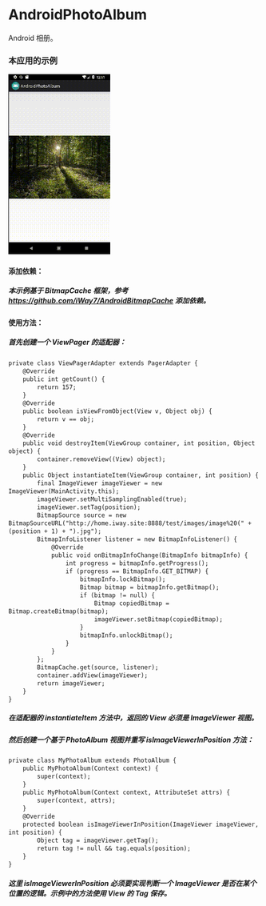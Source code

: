 # AndroidPhotoAlbum
Android 相册。

### 本应用的示例

![image](https://github.com/iWay7/AndroidPhotoAlbum/blob/master/sample.gif)   

#### 添加依赖：
##### 本示例基于 BitmapCache 框架，参考 https://github.com/iWay7/AndroidBitmapCache 添加依赖。

#### 使用方法：
##### 首先创建一个 ViewPager 的适配器：
```
private class ViewPagerAdapter extends PagerAdapter {
    @Override
    public int getCount() {
        return 157;
    }
    @Override
    public boolean isViewFromObject(View v, Object obj) {
        return v == obj;
    }
    @Override
    public void destroyItem(ViewGroup container, int position, Object object) {
        container.removeView((View) object);
    }
    public Object instantiateItem(ViewGroup container, int position) {
        final ImageViewer imageViewer = new ImageViewer(MainActivity.this);
        imageViewer.setMultiSamplingEnabled(true);
        imageViewer.setTag(position);
        BitmapSource source = new BitmapSourceURL("http://home.iway.site:8888/test/images/image%20(" + (position + 1) + ").jpg");
        BitmapInfoListener listener = new BitmapInfoListener() {
            @Override
            public void onBitmapInfoChange(BitmapInfo bitmapInfo) {
                int progress = bitmapInfo.getProgress();
                if (progress == BitmapInfo.GET_BITMAP) {
                    bitmapInfo.lockBitmap();
                    Bitmap bitmap = bitmapInfo.getBitmap();
                    if (bitmap != null) {
                        Bitmap copiedBitmap = Bitmap.createBitmap(bitmap);
                        imageViewer.setBitmap(copiedBitmap);
                    }
                    bitmapInfo.unlockBitmap();
                }
            }
        };
        BitmapCache.get(source, listener);
        container.addView(imageViewer);
        return imageViewer;
    }
}
```

##### 在适配器的 instantiateItem 方法中，返回的 View 必须是 ImageViewer 视图。

##### 然后创建一个基于 PhotoAlbum 视图并重写 isImageViewerInPosition 方法：
```
private class MyPhotoAlbum extends PhotoAlbum {
    public MyPhotoAlbum(Context context) {
        super(context);
    }
    public MyPhotoAlbum(Context context, AttributeSet attrs) {
        super(context, attrs);
    }
    @Override
    protected boolean isImageViewerInPosition(ImageViewer imageViewer, int position) {
        Object tag = imageViewer.getTag();
        return tag != null && tag.equals(position);
    }
}
```

##### 这里 isImageViewerInPosition 必须要实现判断一个 ImageViewer 是否在某个位置的逻辑。示例中的方法使用 View 的 Tag 保存。